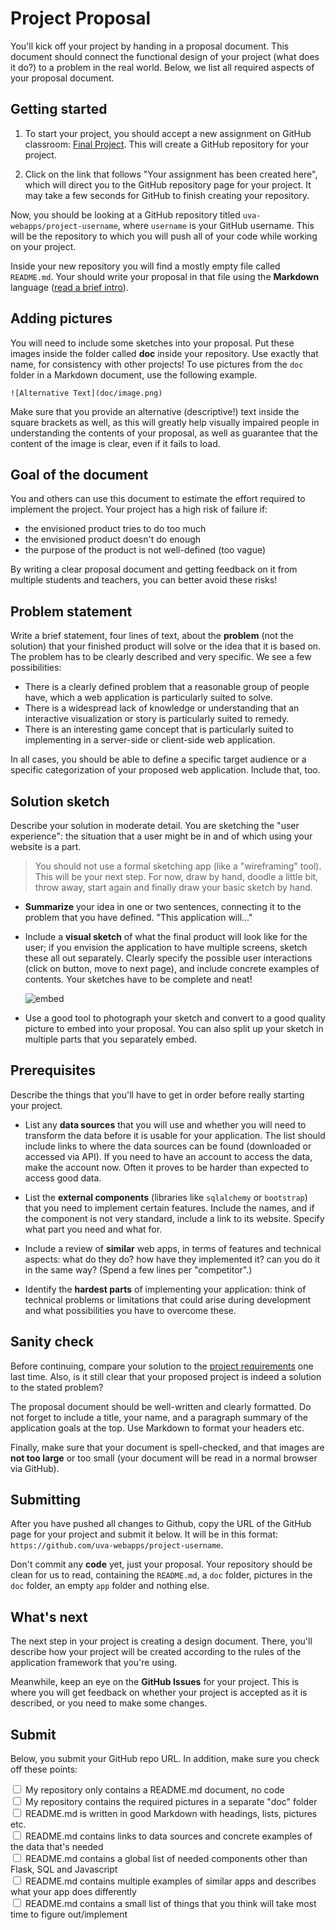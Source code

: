 # Project Proposal

You'll kick off your project by handing in a proposal document. This document should connect the functional design of your project (what does it do?) to a problem in the real world. Below, we list all required aspects of your proposal document.

## Getting started

1. To start your project, you should accept a new assignment on GitHub classroom: [Final Project](https://classroom.github.com/a/rsHLtKs2). This will create a GitHub repository for your project.

2. Click on the link that follows "Your assignment has been created here", which will direct you to the GitHub repository page for your project. It may take a few seconds for GitHub to finish creating your repository.

Now, you should be looking at a GitHub repository titled `uva-webapps/project-username`, where `username` is your GitHub username. This will be the repository to which you will push all of your code while working on your project.

Inside your new repository you will find a mostly empty file called `README.md`. Your should write your proposal in that file using the **Markdown** language ([read a brief intro](https://guides.github.com/features/mastering-markdown/)).

## Adding pictures

You will need to include some sketches into your proposal. Put these images inside the folder called **doc** inside your repository. Use exactly that name, for consistency with other projects! To use pictures from the `doc` folder in a Markdown document, use the following example.

    ![Alternative Text](doc/image.png)

Make sure that you provide an alternative (descriptive!) text inside the square brackets as well, as this will greatly help visually impaired people in understanding the contents of your proposal, as well as guarantee that the content of the image is clear, even if it fails to load. 

## Goal of the document

You and others can use this document to estimate the effort required to implement the project. Your project has a high risk of failure if:

- the envisioned product tries to do too much
- the envisioned product doesn't do enough
- the purpose of the product is not well-defined (too vague)

By writing a clear proposal document and getting feedback on it from multiple students and teachers, you can better avoid these risks!

## Problem statement

Write a brief statement, four lines of text, about the **problem** (not the solution) that your finished product will solve or the idea that it is based on. The problem has to be clearly described and very specific. We see a few possibilities:

- There is a clearly defined problem that a reasonable group of people have, which a web application is particularly suited to solve.
- There is a widespread lack of knowledge or understanding that an interactive visualization or story is particularly suited to remedy.
- There is an interesting game concept that is particularly suited to implementing in a server-side or client-side web application.

In all cases, you should be able to define a specific target audience or a specific categorization of your proposed web application. Include that, too.

## Solution sketch

Describe your solution in moderate detail. You are sketching the "user experience": the situation that a user might be in and of which using your website is a part.

> You should not use a formal sketching app (like a "wireframing" tool). This will be your next step. For now, draw by hand, doodle a little bit, throw away, start again and finally draw your basic sketch by hand.

- **Summarize** your idea in one or two sentences, connecting it to the problem that you have defined. "This application will..."

- Include a **visual sketch** of what the final product will look like for the user; if you envision the application to have multiple screens, sketch these all out separately. Clearly specify the possible user interactions (click on button, move to next page), and include concrete examples of contents. Your sketches have to be complete and neat!

	![embed](https://www.youtube.com/embed/j0vP77s_bXc)

- Use a good tool to photograph your sketch and convert to a good quality picture to embed into your proposal. You can also split up your sketch in multiple parts that you separately embed.


## Prerequisites

Describe the things that you'll have to get in order before really starting your project.

- List any **data sources** that you will use and whether you will need to transform the data before it is usable for your application. The list should include links to where the data sources can be found (downloaded or accessed via API). If you need to have an account to access the data, make the account now. Often it proves to be harder than expected to access good data.

- List the **external components** (libraries like `sqlalchemy` or `bootstrap`) that you need to implement certain features. Include the names, and if the component is not very standard, include a link to its website. Specify what part you need and what for.

- Include a review of **similar** web apps, in terms of features and technical aspects: what do they do? how have they implemented it? can you do it in the same way? (Spend a few lines per "competitor".)

- Identify the **hardest parts** of implementing your application: think of technical problems or limitations that could arise during development and what possibilities you have to overcome these.

## Sanity check

Before continuing, compare your solution to the [project requirements](/projects/final) one last time. Also, is it still clear that your proposed project is indeed a solution to the stated problem?

The proposal document should be well-written and clearly formatted. Do not forget to include a
title, your name, and a paragraph summary of the application goals at the top. Use Markdown to format your headers etc.

Finally, make sure that your document is spell-checked, and that images are **not too large** or too small (your document will be read in a normal browser via GitHub).

## Submitting

After you have pushed all changes to Github, copy the URL of the GitHub page for your project and submit it below. It will be in this format: `https://github.com/uva-webapps/project-username`.

Don't commit any **code** yet, just your proposal. Your repository should be clean for us to read, containing the `README.md`, a `doc` folder, pictures in the `doc` folder, an empty `app` folder and nothing else.

## What's next

The next step in your project is creating a design document. There, you'll describe how your project will be created according to the rules of the application framework that you're using.

Meanwhile, keep an eye on the **GitHub Issues** for your project. This is where you will get feedback on whether your project is accepted as it is described, or you need to make some changes.

## Submit

Below, you submit your GitHub repo URL. In addition, make sure you check off these points:

<div class="form-check">
  <input name="form[readme]" class="form-check-input" type="checkbox" value="" id="check1">
  <label class="form-check-label" for="check1">
    My repository only contains a README.md document, no code
  </label>
</div>

<div class="form-check">
  <input name="form[doc]" class="form-check-input" type="checkbox" value="" id="check2">
  <label class="form-check-label" for="check2">
    My repository contains the required pictures in a separate "doc" folder
  </label>
</div>

<div class="form-check">
  <input name="form[markdown]" class="form-check-input" type="checkbox" value="" id="check3">
  <label class="form-check-label" for="check3">
    README.md is written in good Markdown with headings, lists, pictures etc.
  </label>
</div>

<div class="form-check">
  <input name="form[listofdatasources]" class="form-check-input" type="checkbox" value="" id="check4">
  <label class="form-check-label" for="check4">
    README.md contains links to data sources and concrete examples of the data that's needed
  </label>
</div>

<div class="form-check">
  <input name="form[listofcomponents]" class="form-check-input" type="checkbox" value="" id="check5">
  <label class="form-check-label" for="check5">
    README.md contains a global list of needed components other than Flask, SQL and Javascript
  </label>
</div>

<div class="form-check">
  <input name="form[listofotherapps]" class="form-check-input" type="checkbox" value="" id="check6">
  <label class="form-check-label" for="check6">
    README.md contains multiple examples of similar apps and describes what your app does differently
  </label>
</div>

<div class="form-check">
  <input name="form[listofhardtofigureout]" class="form-check-input" type="checkbox" value="" id="check7">
  <label class="form-check-label" for="check7">
    README.md contains a small list of things that you think will take most time to figure out/implement
  </label>
</div>

